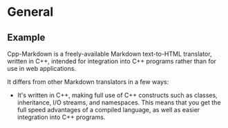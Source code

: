 # General
## Example

Cpp-Markdown is a freely-available Markdown text-to-HTML translator, written in
C++, intended for integration into C++ programs rather than for use in web
applications.

It differs from other Markdown translators in a few ways:

* It's written in C++, making full use of C++ constructs such as classes,
  inheritance, I/O streams, and namespaces. This means that you get the full
  speed advantages of a compiled language, as well as easier integration into
  C++ programs.